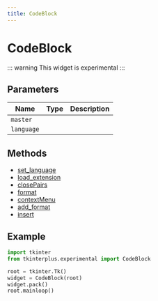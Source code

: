 ```yaml
---
title: CodeBlock
---
```


# CodeBlock

::: warning
This widget is experimental
:::

## Parameters

| Name     | Type | Description |
| -------- | ---- | ----------- |
| `master`   |      |             |
| `language` |      |             |

## Methods

- [set_language](#set_language)
- [load_extension](#load_extension)
- [closePairs](#closePairs)
- [format](#format)
- [contextMenu](#contextMenu)
- [add_format](#add_format)
- [insert](#insert)

## Example

```py
import tkinter
from tkinterplus.experimental import CodeBlock

root = tkinter.Tk()
widget = CodeBlock(root)
widget.pack()
root.mainloop()
```
